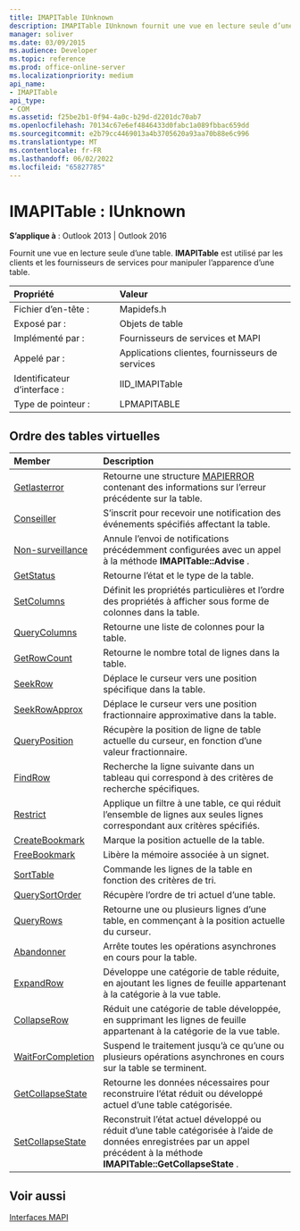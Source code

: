 ```yaml
---
title: IMAPITable IUnknown
description: IMAPITable IUnknown fournit une vue en lecture seule d’une table. IMAPITable est utilisé par les clients et les fournisseurs de services pour manipuler l’apparence d’une table.
manager: soliver
ms.date: 03/09/2015
ms.audience: Developer
ms.topic: reference
ms.prod: office-online-server
ms.localizationpriority: medium
api_name:
- IMAPITable
api_type:
- COM
ms.assetid: f25be2b1-0f94-4a0c-b29d-d2201dc70ab7
ms.openlocfilehash: 70134c67e6ef4846433d0fabc1a089fbbac659dd
ms.sourcegitcommit: e2b79cc4469013a4b3705620a93aa70b88e6c996
ms.translationtype: MT
ms.contentlocale: fr-FR
ms.lasthandoff: 06/02/2022
ms.locfileid: "65827785"
---
```

# <a name="imapitable--iunknown"></a>IMAPITable : IUnknown

  
  
**S’applique à** : Outlook 2013 | Outlook 2016 
  
Fournit une vue en lecture seule d’une table. **IMAPITable** est utilisé par les clients et les fournisseurs de services pour manipuler l’apparence d’une table. 
  
|Propriété |Valeur |
|:-----|:-----|
|Fichier d’en-tête :  <br/> |Mapidefs.h  <br/> |
|Exposé par :  <br/> |Objets de table  <br/> |
|Implémenté par :  <br/> |Fournisseurs de services et MAPI  <br/> |
|Appelé par :  <br/> |Applications clientes, fournisseurs de services  <br/> |
|Identificateur d’interface :  <br/> |IID_IMAPITable  <br/> |
|Type de pointeur :  <br/> |LPMAPITABLE  <br/> |
   
## <a name="vtable-order"></a>Ordre des tables virtuelles

|Member |Description |
|:-----|:-----|
|[Getlasterror](imapitable-getlasterror.md) <br/> |Retourne une structure [MAPIERROR](mapierror.md) contenant des informations sur l’erreur précédente sur la table. |
|[Conseiller](imapitable-advise.md) <br/> |S’inscrit pour recevoir une notification des événements spécifiés affectant la table. |
|[Non-surveillance](imapitable-unadvise.md) <br/> |Annule l’envoi de notifications précédemment configurées avec un appel à la méthode **IMAPITable::Advise** . |
|[GetStatus](imapitable-getstatus.md) <br/> |Retourne l’état et le type de la table. |
|[SetColumns](imapitable-setcolumns.md) <br/> |Définit les propriétés particulières et l’ordre des propriétés à afficher sous forme de colonnes dans la table. |
|[QueryColumns](imapitable-querycolumns.md) <br/> |Retourne une liste de colonnes pour la table. |
|[GetRowCount](imapitable-getrowcount.md) <br/> |Retourne le nombre total de lignes dans la table. |
|[SeekRow](imapitable-seekrow.md) <br/> |Déplace le curseur vers une position spécifique dans la table. |
|[SeekRowApprox](imapitable-seekrowapprox.md) <br/> |Déplace le curseur vers une position fractionnaire approximative dans la table. |
|[QueryPosition](imapitable-queryposition.md) <br/> |Récupère la position de ligne de table actuelle du curseur, en fonction d’une valeur fractionnaire. |
|[FindRow](imapitable-findrow.md) <br/> |Recherche la ligne suivante dans un tableau qui correspond à des critères de recherche spécifiques. |
|[Restrict](imapitable-restrict.md) <br/> |Applique un filtre à une table, ce qui réduit l’ensemble de lignes aux seules lignes correspondant aux critères spécifiés. |
|[CreateBookmark](imapitable-createbookmark.md) <br/> |Marque la position actuelle de la table. |
|[FreeBookmark](imapitable-freebookmark.md) <br/> |Libère la mémoire associée à un signet. |
|[SortTable](imapitable-sorttable.md) <br/> |Commande les lignes de la table en fonction des critères de tri. |
|[QuerySortOrder](imapitable-querysortorder.md) <br/> |Récupère l’ordre de tri actuel d’une table. |
|[QueryRows](imapitable-queryrows.md) <br/> |Retourne une ou plusieurs lignes d’une table, en commençant à la position actuelle du curseur. |
|[Abandonner](imapitable-abort.md) <br/> |Arrête toutes les opérations asynchrones en cours pour la table. |
|[ExpandRow](imapitable-expandrow.md) <br/> |Développe une catégorie de table réduite, en ajoutant les lignes de feuille appartenant à la catégorie à la vue table. |
|[CollapseRow](imapitable-collapserow.md) <br/> |Réduit une catégorie de table développée, en supprimant les lignes de feuille appartenant à la catégorie de la vue table. |
|[WaitForCompletion](imapitable-waitforcompletion.md) <br/> |Suspend le traitement jusqu’à ce qu’une ou plusieurs opérations asynchrones en cours sur la table se terminent. |
|[GetCollapseState](imapitable-getcollapsestate.md) <br/> |Retourne les données nécessaires pour reconstruire l’état réduit ou développé actuel d’une table catégorisée. |
|[SetCollapseState](imapitable-setcollapsestate.md) <br/> |Reconstruit l’état actuel développé ou réduit d’une table catégorisée à l’aide de données enregistrées par un appel précédent à la méthode **IMAPITable::GetCollapseState** . |
   
## <a name="see-also"></a>Voir aussi



[Interfaces MAPI](mapi-interfaces.md)

